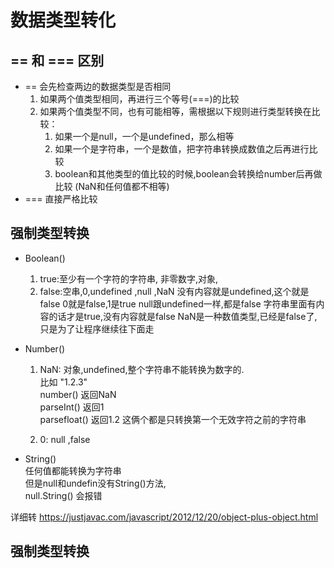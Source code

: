 #  数据类型转化
## == 和 === 区别   
* == 会先检查两边的数据类型是否相同  
    1. 如果两个值类型相同，再进行三个等号(===)的比较
    2. 如果两个值类型不同，也有可能相等，需根据以下规则进行类型转换在比较：
        1. 如果一个是null，一个是undefined，那么相等
        2. 如果一个是字符串，一个是数值，把字符串转换成数值之后再进行比较 
        3. boolean和其他类型的值比较的时候,boolean会转换给number后再做比较
    (NaN和任何值都不相等)
* === 直接严格比较
## 强制类型转换
* Boolean()  
    1. true:至少有一个字符的字符串, 非零数字,对象,  
    2. false:空串,0,undefined ,null ,NaN
     没有内容就是undefined,这个就是false
     0就是false,1是true
     null跟undefined一样,都是false
     字符串里面有内容的话才是true,没有内容就是false
     NaN是一种数值类型,已经是false了,只是为了让程序继续往下面走

* Number()  
    1. NaN: 对象,undefined,整个字符串不能转换为数字的.  
    比如
    "1.2.3"  
    number()   返回NaN  
    parseInt()  返回1   
    parsefloat() 返回1.2  这俩个都是只转换第一个无效字符之前的字符串

    2. 0: null ,false

* String()  
任何值都能转换为字符串  
但是null和undefin没有String()方法,  
null.String() 会报错  

详细转 https://justjavac.com/javascript/2012/12/20/object-plus-object.html
## 强制类型转换
<!-- * 转换为string 
方式一: 调用xxx的yyy方法,就是xxx.yyy()
var a = 123;
a.toString();
console.log(a); 结果:123
该方法不会影响原来的变量,会将转换的结果返回,var b = a.toString();
console.log(b);// 结果: " 123 "
**null和undefined** 两个值没有toString方法
方式二:调用String()函数,将转换的数据作为参数传给函数
var a = 123 ;
a = string(a);
console.log(a);// "123"
使用String()函数做强制类型转化时,对于number和boolean实际上就是调用的toString()方法,
转换为Number：
方式一：使用Number()函数
              var  a="123";
              a=Number(a);
              console.log(typeof  a);     结果：number
    如果：
            var  a="abc";
           a=Number(a);
           console.log(a);    结果：NaN
如果是纯数字的字符串，则直接转换为数字，如果字符串中有非数字的内容，则转换为NaN,如果字符串是一个空串或者是一个全是空格的字符串，则转换为0；
Number(true)="1"     Number(Null)=0   Number(undefined)="NaN"
方式二：parseInt()   parseFloat()   专门用来对付字符串

           var  a = "123px";
            a=parseInt(a);
           console.log(typeof a);    结果：number
           console.log(a);               结果：123 
          var b=true;
           b=parseInt(b);
           console.log(typeof b);    结果：number
           console.log(b);               结果：NaN
如果对非string使用parseInt()或parseFloat()它会先将其转换为string，然后再操作。

转换为Boolean：
使用Boolean()函数
        var a= 123;
        a=Boolean(a);
       console.log(typeof a);   结果：boolean
       console.log(a);              结果：true
除了0、NaN、空串、null、undefined其余都是true。对象也会转换为true -->

